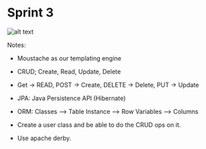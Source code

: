 # Sprint 3

![alt text](https://travis-ci.org/wolfpack-cs3250/Sprint3.svg?branch=master)

Notes:

- Moustache as our templating engine

- CRUD; Create, Read, Update, Delete

- Get -> READ, POST -> Create, DELETE -> Delete, PUT -> Update

- JPA: Java Persistence API (Hibernate)

- ORM:  Classes --> Table
        Instance --> Row
        Variables --> Columns

- Create a user class and be able to do the CRUD ops on it.

- Use apache derby.


